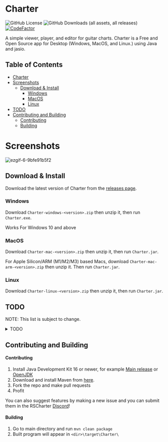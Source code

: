 # Charter
![GitHub License](https://img.shields.io/github/license/Lordszynencja/Charter) ![GitHub Downloads (all assets, all releases)](https://img.shields.io/github/downloads/Lordszynencja/Charter/total) [![CodeFactor](https://www.codefactor.io/repository/github/lordszynencja/charter/badge)](https://www.codefactor.io/repository/github/lordszynencja/charter) 

A simple viewer, player, and editor for guitar charts. Charter is a Free and Open Source app for Desktop (Windows, MacOS, and Linux.) using Java and jasio.

## Table of Contents
- [Charter](#charter)
- [Screenshots](#screenshots)
  - [Download & Install](#download--install)
    - [Windows](#windows)
    - [MacOS](#macos)
    - [Linux](#linux)
- [TODO](#todo)
- [Contributing and Building](#contributing-and-building)
  - [Contributing](#contributing)
  - [Building](#building)

# Screenshots

![ezgif-6-9bfe91b5f2](https://github.com/Lordszynencja/Charter/assets/106457611/89a3201e-9d40-4947-a8dc-21e528c31251)

## Download & Install

Download the latest version of Charter from the [releases page](https://github.com/Lordszynencja/Charter/releases/latest).

### Windows

Download `Charter-windows-<version>.zip` then unzip it, then run `Charter.exe`.

Works For Windows 10 and above

### MacOS

Download `Charter-mac-<version>.zip` then unzip it, then run `Charter.jar`.

For Apple Silicon/ARM (M1/M2/M3) based Macs, download `Charter-mac-arm-<version>.zip` then unzip it. Then run `Charter.jar`.

### Linux

Download `Charter-linux-<version>.zip` then unzip it, then run `Charter.jar`.

## TODO

NOTE: This list is subject to change.

<details>
  <summary>TODO</summary>
  
new features:
- add RW/play/stop/FF buttons on GUI
- straightening beats when anchor is removed
- option to disable warnings
- vocal notes creation/deletion revamp
- preview of beats' movements when dragging them
- ability to shift all further beats
- smarter slides and linked notes
- add autogenerated fhp after slide ends
- join linked notes with same flags
- change vibrato tail for linked notes
- modern theme tail types
- auto fhp creating moving top fret instead of bottom fret if new is above
- edit tab with chord templates
- slide shape options
- tab notation under edit area
- add tabs with arrangements
- add tab with warnings
- new select options:
> - select all after etc.
> - select by clicking note tail
> - select like
> - select by string with list of filters?
- handling strings beyond max?
- FHP creation switch stretch/make new/ask user?
- multiple tracks preview
- better slowdowns
- quick paste section/phrase tab

bugs:
- when adding silence/beats the notes aren't moved forward
- bend gp5 import positions
- midi bass
- check tempo moving notes
- After accidentally linking the previous note to a chord at the start of a handshape (which removed the chord) when I recreated it, the notes behaved like individual notes and not like a chord. No matter what I tried I could not get it to properly treat it like a chord again. This caused it to display odd in both the 3D preview and in Rocksmith after building the project.

formats to add:
- gp8
- LRC
- FLAC audio
- psarc
  
3D preview:
- COUNT makes fhp appear, and END makes the disappear
- exploding notes with shaky camera
- tremolo should vibrate more
- arpeggios colored note shadows
- editable camera settings
- camera more like in RS
- string vibrating when plucked
- change how chord boxes look
- full chord box if chord has at least 3 notes

Future things:
Campaign/Guitarcade
NAM support/integration (Neural Amp Module)
Local/Online Multiplayer

</details>


## Contributing and Building

#### Contributing
1. Install Java Development Kit 16 or newer, for example [Main release](https://www.oracle.com/java/technologies/javase/jdk16-archive-downloads.html) or [OpenJDK]([https://jdk.java.net/](https://jdk.java.net/archive/))
2. Download and install Maven from [here](https://maven.apache.org/index.html).
3. Fork the repo and make pull requests
4. Profit

You can also suggest features by making a new issue and you can submit them in the RSCharter [Discord](https://discord.gg/JA6Jan3pcx)!

#### Building
1. Go to main directory and run `mvn clean package`
2. Built program will appear in `<dir>\target\Charter\`
